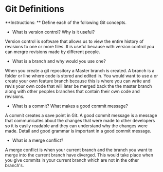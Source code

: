 # Git Definitions

**Instructions: ** Define each of the following Git concepts.

* What is version control?  Why is it useful?

Version control is software that allows us to view the entire history of revisions to one or more files. It is useful because with version control you can mergre revisions made by different people.

* What is a branch and why would you use one?

When you create a git repository a Master branch is created. A branch is a folder or line where code is stored and edited in. You would want to use a  or create your own feature branch because this is where you can write and revis your own code that will later be merged back the the master branch along with other peoples branches that contain their own code and revisions.

* What is a commit? What makes a good commit message?

A commit creates a save point in Git. A good commit message is a message that communicates about the changes that were made to other developers so it is easily readable and they can understand why the changes were made. Detail and good grammar is important in a good commit message.

* What is a merge conflict?

A merge conflict is when your current branch and the branch you want to merge into the current branch have diverged. This would take place when you give commits in your current branch which are not in the other branch's.